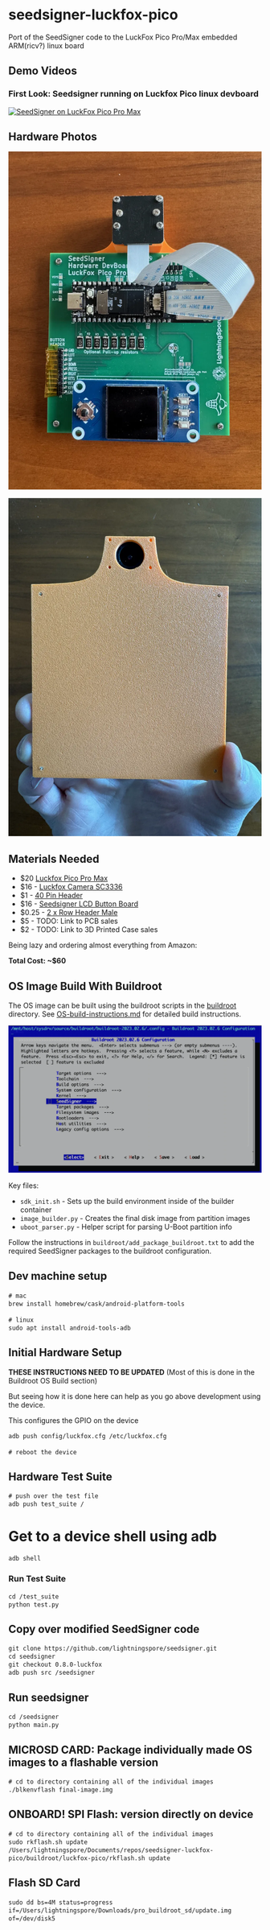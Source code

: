 # seedsigner-luckfox-pico
Port of the SeedSigner code to the LuckFox Pico Pro/Max embedded ARM(ricv?) linux board

## Demo Videos

### First Look: Seedsigner running on Luckfox Pico linux devboard
[![SeedSigner on LuckFox Pico Pro Max](https://img.youtube.com/vi/WHkOSn-lPG4/0.jpg)](https://www.youtube.com/watch?v=WHkOSn-lPG4)


## Hardware Photos

![LuckFox Pico Pro Max - Seedsigner](img/luckfox-devboard-front.webp)

![Case From Behind](img/luckfox-devboard-back.webp)



## Materials Needed
- $20 [Luckfox Pico Pro Max](https://www.amazon.com/dp/B0D6QVC178)
- $16 - [Luckfox Camera SC3336](https://www.amazon.com/dp/B0CJM7S6F6)
- $1 - [40 Pin Header](https://www.amazon.com/dp/B01461DQ6S)
- $16 - [Seedsigner LCD Button Board](https://www.amazon.com/dp/B07FDX5PJY)
- $0.25 - [2 x Row Header Male](https://www.amazon.com/dp/B07R5QDL8D)
- $5 - TODO: Link to PCB sales
- $2 - TODO: Link to 3D Printed Case sales

Being lazy and ordering almost everything from Amazon:

<b>Total Cost: ~$60</b>


## OS Image Build With Buildroot
The OS image can be built using the buildroot scripts in the [buildroot](buildroot/) directory. See [OS-build-instructions.md](OS-build-instructions.md) for detailed build instructions.

![Buildroot Prompt](img/seedsigner-buildroot-setup.webp)

Key files:
- `sdk_init.sh` - Sets up the build environment inside of the builder container
- `image_builder.py` - Creates the final disk image from partition images
- `uboot_parser.py` - Helper script for parsing U-Boot partition info

Follow the instructions in `buildroot/add_package_buildroot.txt` to add the required SeedSigner packages to the buildroot configuration.

## Dev machine setup

```
# mac
brew install homebrew/cask/android-platform-tools

# linux
sudo apt install android-tools-adb
```

## Initial Hardware Setup
<b>THESE INSTRUCTIONS NEED TO BE UPDATED</b>
(Most of this is done in the Buildroot OS Build section)

But seeing how it is done here can help as you go above development using the device.

This configures the GPIO on the device
```
adb push config/luckfox.cfg /etc/luckfox.cfg

# reboot the device
```

## Hardware Test Suite

```
# push over the test file
adb push test_suite /
```

# Get to a device shell using adb
```
adb shell
```

### Run Test Suite
```
cd /test_suite
python test.py
```

## Copy over modified SeedSigner code
```
git clone https://github.com/lightningspore/seedsigner.git
cd seedsigner
git checkout 0.8.0-luckfox
adb push src /seedsigner
```

## Run seedsigner
```
cd /seedsigner
python main.py
```



## MICROSD CARD: Package individually made OS images to a flashable version
```
# cd to directory containing all of the individual images
./blkenvflash final-image.img
```

## ONBOARD! SPI Flash: version directly on device
```
# cd to directory containing all of the individual images
sudo rkflash.sh update
/Users/lightningspore/Documents/repos/seedsigner-luckfox-pico/buildroot/luckfox-pico/rkflash.sh update
```

## Flash SD Card
```
sudo dd bs=4M status=progress if=/Users/lightningspore/Downloads/pro_buildroot_sd/update.img of=/dev/disk5
```
